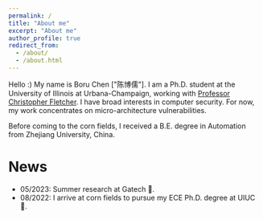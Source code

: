 ```yaml
---
permalink: /
title: "About me"
excerpt: "About me"
author_profile: true
redirect_from: 
  - /about/
  - /about.html
---
```


Hello :)
My name is Boru Chen ["陈博儒"]. I am a Ph.D. student at the University of Illinois at Urbana-Champaign, working with [Professor Christopher Fletcher](http://cwfletcher.net/). I have broad interests in computer security. For now, my work concentrates on micro-architecture vulnerabilities.

Before coming to the corn fields, I received a B.E. degree in Automation from Zhejiang University, China.

News
======
* 05/2023: Summer research at Gatech 🐝.
* 08/2022: I arrive at corn fields to pursue my ECE Ph.D. degree at UIUC 🌽.